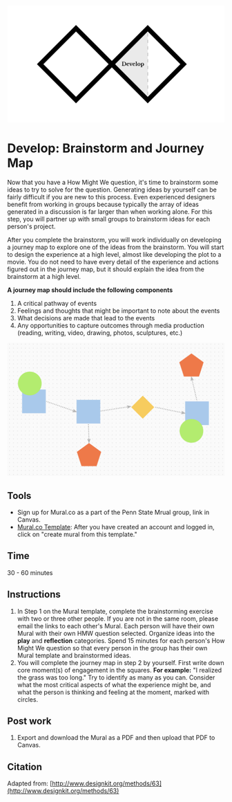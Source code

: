 ![Double Diamond Discover Phase graphic](/assets/dd-process-develop-1200px@2x.png)

# Develop: Brainstorm and Journey Map

Now that you have a How Might We question, it's time to brainstorm some ideas to try to solve for the question. Generating ideas by yourself can be fairly difficult if you are new to this process. Even experienced designers benefit from working in groups because typically the array of ideas generated in a discussion is far larger than when working alone. For this step, you will partner up with small groups to brainstorm ideas for each person's project. 

After you complete the brainstorm, you will work individually on developing a journey map to explore one of the ideas from the brainstorm. You will start to design the experience at a high level, almost like developing the plot to a movie. You do not need to have every detail of the experience and actions figured out in the journey map, but it should explain the idea from the brainstorm at a high level.

**A journey map should include the following components**

1. A critical pathway of events
2. Feelings and thoughts that might be important to note about the events
3. What decisions are made that lead to the events
4. Any opportunities to capture outcomes through media production (reading, writing, video, drawing, photos, sculptures, etc.)

![Photo of journey map for mowing a lawn](/assets/journey-map-mural.png)

## Tools

* Sign up for Mural.co as a part of the Penn State Mrual group, link in Canvas.
* [Mural.co Template](https://app.mural.co/template/736d06ed-85a3-4b89-beec-37f70bb1698b/4c4d9d63-6220-47ce-a689-e3b1d791fe32): After you have created an account and logged in, click on "create mural from this template." 

## Time

30 - 60 minutes

## Instructions

1. In Step 1 on the Mural template, complete the brainstorming exercise with two or three other people. If you are not in the same room, please email the links to each other's Mural. Each person will have their own Mural with their own HMW question selected. Organize ideas into the **play** and **reflection** categories. Spend 15 minutes for each person's How Might We question so that every person in the group has their own Mural template and brainstormed ideas.
2. You will complete the journey map in step 2 by yourself. First write down core moment\(s\) of engagement in the squares. **For example:** "I realized the grass was too long." Try to identify as many as you can. Consider what the most critical aspects of what the experience might be, and what the person is thinking and feeling at the moment, marked with circles.

## Post work

1. Export and download the Mural as a PDF and then upload that PDF to Canvas.

## Citation

Adapted from: [http://www.designkit.org/methods/63](http://www.designkit.org/methods/63)


